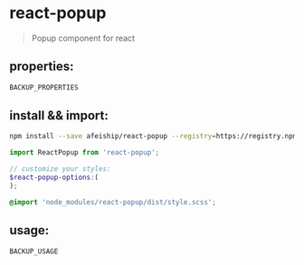 # react-popup
> Popup component for react

## properties:
```javascript
BACKUP_PROPERTIES
```

## install && import:
```bash
npm install --save afeiship/react-popup --registry=https://registry.npm.taobao.org
```

```js
import ReactPopup from 'react-popup';
```

```scss
// customize your styles:
$react-popup-options:(
);

@import 'node_modules/react-popup/dist/style.scss';
```


## usage:
```jsx
BACKUP_USAGE
```
